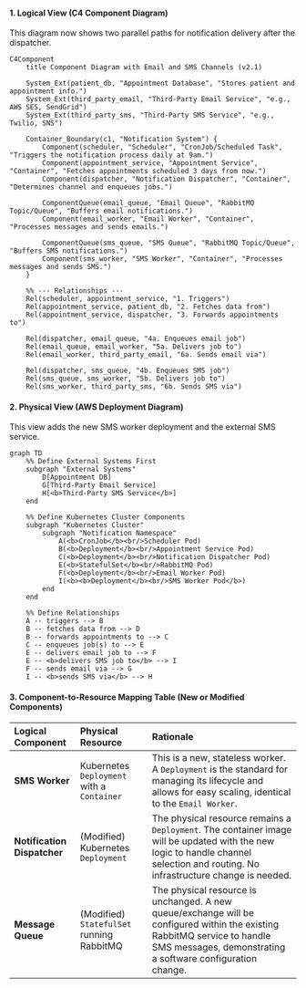 #### 1. Logical View (C4 Component Diagram)

This diagram now shows two parallel paths for notification delivery after the dispatcher.

```mermaid
C4Component
    title Component Diagram with Email and SMS Channels (v2.1)

    System_Ext(patient_db, "Appointment Database", "Stores patient and appointment info.")
    System_Ext(third_party_email, "Third-Party Email Service", "e.g., AWS SES, SendGrid")
    System_Ext(third_party_sms, "Third-Party SMS Service", "e.g., Twilio, SNS")

    Container_Boundary(c1, "Notification System") {
        Component(scheduler, "Scheduler", "CronJob/Scheduled Task", "Triggers the notification process daily at 9am.")
        Component(appointment_service, "Appointment Service", "Container", "Fetches appointments scheduled 3 days from now.")
        Component(dispatcher, "Notification Dispatcher", "Container", "Determines channel and enqueues jobs.")
        
        ComponentQueue(email_queue, "Email Queue", "RabbitMQ Topic/Queue", "Buffers email notifications.")
        Component(email_worker, "Email Worker", "Container", "Processes messages and sends emails.")
        
        ComponentQueue(sms_queue, "SMS Queue", "RabbitMQ Topic/Queue", "Buffers SMS notifications.")
        Component(sms_worker, "SMS Worker", "Container", "Processes messages and sends SMS.")
    }

    %% --- Relationships ---
    Rel(scheduler, appointment_service, "1. Triggers")
    Rel(appointment_service, patient_db, "2. Fetches data from")
    Rel(appointment_service, dispatcher, "3. Forwards appointments to")
    
    Rel(dispatcher, email_queue, "4a. Enqueues email job")
    Rel(email_queue, email_worker, "5a. Delivers job to")
    Rel(email_worker, third_party_email, "6a. Sends email via")

    Rel(dispatcher, sms_queue, "4b. Enqueues SMS job")
    Rel(sms_queue, sms_worker, "5b. Delivers job to")
    Rel(sms_worker, third_party_sms, "6b. Sends SMS via")
```

#### 2. Physical View (AWS Deployment Diagram)

This view adds the new SMS worker deployment and the external SMS service.

```mermaid
graph TD
    %% Define External Systems First
    subgraph "External Systems"
        D[Appointment DB]
        G[Third-Party Email Service]
        H[<b>Third-Party SMS Service</b>]
    end

    %% Define Kubernetes Cluster Components
    subgraph "Kubernetes Cluster"
        subgraph "Notification Namespace"
            A(<b>CronJob</b><br/>Scheduler Pod)
            B(<b>Deployment</b><br/>Appointment Service Pod)
            C(<b>Deployment</b><br/>Notification Dispatcher Pod)
            E(<b>StatefulSet</b><br/>RabbitMQ Pod)
            F(<b>Deployment</b><br/>Email Worker Pod)
            I(<b><b>Deployment</b><br/>SMS Worker Pod</b>)
        end
    end

    %% Define Relationships
    A -- triggers --> B
    B -- fetches data from --> D
    B -- forwards appointments to --> C
    C -- enqueues job(s) to --> E
    E -- delivers email job to --> F
    E -- <b>delivers SMS job to</b> --> I
    F -- sends email via --> G
    I -- <b>sends SMS via</b> --> H
```

#### 3. Component-to-Resource Mapping Table (New or Modified Components)

| Logical Component | Physical Resource | Rationale |
| :--- | :--- | :--- |
| **SMS Worker** | Kubernetes `Deployment` with a `Container` | This is a new, stateless worker. A `Deployment` is the standard for managing its lifecycle and allows for easy scaling, identical to the `Email Worker`. |
| **Notification Dispatcher**| (Modified) Kubernetes `Deployment` | The physical resource remains a `Deployment`. The container image will be updated with the new logic to handle channel selection and routing. No infrastructure change is needed. |
| **Message Queue** | (Modified) `StatefulSet` running RabbitMQ | The physical resource is unchanged. A new queue/exchange will be configured within the existing RabbitMQ service to handle SMS messages, demonstrating a software configuration change. |
